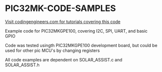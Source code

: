 # PIC32MK-CODE-SAMPLES
[Visit codingengineers.com for tutorials covering this code](https://www.codingengineers.com)

Example code for PIC32MKGPE100, covering I2C, SPI, UART, and basic GPIO

Code was tested usingth PIC32MKGPE100 development board, but could be used for other pic MCU's by changing registers

All code examples are dependent on SOLAR_ASSIST.c and SOLAR_ASSIST.h
